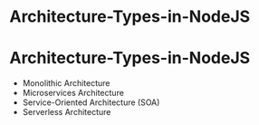 # Architecture-Types-in-NodeJS

# Architecture-Types-in-NodeJS

   * Monolithic Architecture
   * Microservices Architecture
   * Service-Oriented Architecture (SOA)
   * Serverless Architecture
